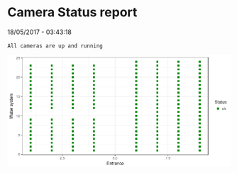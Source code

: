 Camera Status report
================
18/05/2017 - 03:43:18

    All cameras are up and running

![](camreport_files/figure-markdown_github/unnamed-chunk-2-1.png)
